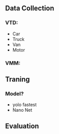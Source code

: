 ## Data Collection 
### VTD:
- Car
- Truck
- Van
- Motor

### VMM:



## Traning
### Model?
- yolo fastest
- Nano Net


## Evaluation
